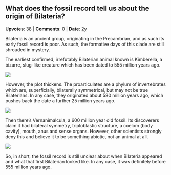 ## What does the fossil record tell us about the origin of Bilateria?
    
**Upvotes**: 38 | **Comments**: 0 | **Date**: [2y](https://www.quora.com/What-does-the-fossil-record-tell-us-about-the-origin-of-Bilateria/answer/Gary-Meaney)

Bilateria is an ancient group, originating in the Precambrian, and as such its early fossil record is poor. As such, the formative days of this clade are still shrouded in mystery.

The earliest confirmed, irrefutably Bilaterian animal known is Kimberella, a bizarre, slug-like creature which has been dated to 555 million years ago.

![](https://qph.fs.quoracdn.net/main-qimg-9c02e8990c943902e30501153518e30a-lq)

However, the plot thickens. The proarticulates are a phylum of invertebrates which are, superficially, bilaterally symmetrical, but may not be true Bilaterians. In any case, they originated about 580 million years ago, which pushes back the date a further 25 million years ago.

![](https://qph.fs.quoracdn.net/main-qimg-a59e31a86ae483d79a508fd1ed4d7309-pjlq)

Then there’s Vernanimalcula, a 600 million year old fossil. Its discoverers claim it had bilateral symmetry, triploblastic structure, a coelom (body cavity), mouth, anus and sense organs. However, other scientists strongly deny this and believe it to be something abiotic, not an animal at all.

![](https://qph.fs.quoracdn.net/main-qimg-dfab73d73a5c35c4e48a355ce377de79-lq)

So, in short, the fossil record is still unclear about when Bilateria appeared and what that first Bilaterian looked like. In any case, it was definitely before 555 million years ago.

